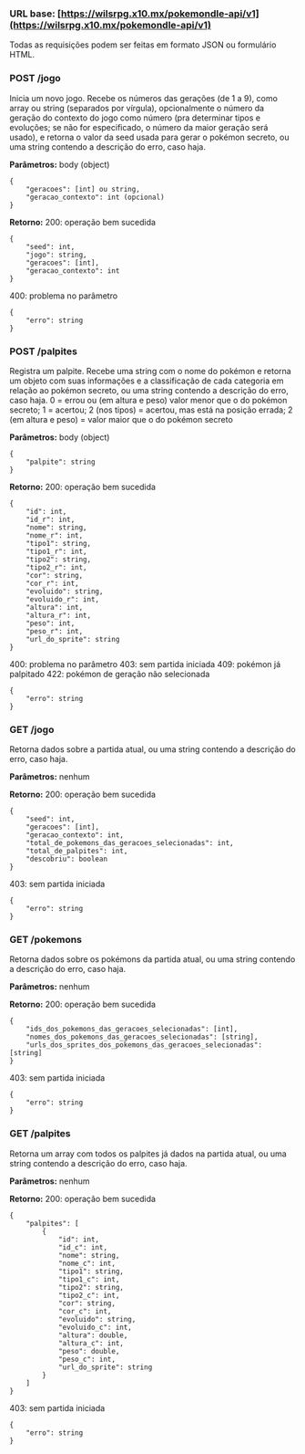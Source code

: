 ### URL base: [https://wilsrpg.x10.mx/pokemondle-api/v1](https://wilsrpg.x10.mx/pokemondle-api/v1)
Todas as requisições podem ser feitas em formato JSON ou formulário HTML.

### POST /jogo

Inicia um novo jogo. Recebe os números das gerações (de 1 a 9), como array ou string (separados por vírgula), opcionalmente o número da geração do contexto do jogo como número (pra determinar tipos e evoluções; se não for especificado, o número da maior geração será usado), e retorna o valor da seed usada para gerar o pokémon secreto, ou uma string contendo a descrição do erro, caso haja.

**Parâmetros:** body (object)

	{
		"geracoes": [int] ou string,
		"geracao_contexto": int (opcional)
	}

**Retorno:**
200: operação bem sucedida

	{
		"seed": int,
		"jogo": string,
		"geracoes": [int],
		"geracao_contexto": int
	}
400: problema no parâmetro

	{
		"erro": string
	}



### POST /palpites

Registra um palpite. Recebe uma string com o nome do pokémon e retorna um objeto com suas informações e a classificação de cada categoria em relação ao pokémon secreto, ou uma string contendo a descrição do erro, caso haja.
0 = errou ou (em altura e peso) valor menor que o do pokémon secreto;
1 = acertou;
2 (nos tipos) = acertou, mas está na posição errada;
2 (em altura e peso) = valor maior que o do pokémon secreto

**Parâmetros:** body (object)

	{
		"palpite": string
	}

**Retorno:**
200: operação bem sucedida

	{
		"id": int,
		"id_r": int,
		"nome": string,
		"nome_r": int,
		"tipo1": string,
		"tipo1_r": int,
		"tipo2": string,
		"tipo2_r": int,
		"cor": string,
		"cor_r": int,
		"evoluido": string,
		"evoluido_r": int,
		"altura": int,
		"altura_r": int,
		"peso": int,
		"peso_r": int,
		"url_do_sprite": string
	}
400: problema no parâmetro
403: sem partida iniciada
409: pokémon já palpitado
422: pokémon de geração não selecionada

	{
		"erro": string
	}



### GET /jogo

Retorna dados sobre a partida atual, ou uma string contendo a descrição do erro, caso haja.

**Parâmetros:** nenhum

**Retorno:**
200: operação bem sucedida

	{
		"seed": int,
		"geracoes": [int],
		"geracao_contexto": int,
		"total_de_pokemons_das_geracoes_selecionadas": int,
		"total_de_palpites": int,
		"descobriu": boolean
	}
403: sem partida iniciada

	{
		"erro": string
	}



### GET /pokemons

Retorna dados sobre os pokémons da partida atual, ou uma string contendo a descrição do erro, caso haja.

**Parâmetros:** nenhum

**Retorno:**
200: operação bem sucedida

	{
		"ids_dos_pokemons_das_geracoes_selecionadas": [int],
		"nomes_dos_pokemons_das_geracoes_selecionadas": [string],
		"urls_dos_sprites_dos_pokemons_das_geracoes_selecionadas": [string]
	}
403: sem partida iniciada

	{
		"erro": string
	}



### GET /palpites

Retorna um array com todos os palpites já dados na partida atual, ou uma string contendo a descrição do erro, caso haja.

**Parâmetros:** nenhum

**Retorno:**
200: operação bem sucedida

	{
		"palpites": [
			{
				"id": int,
				"id_c": int,
				"nome": string,
				"nome_c": int,
				"tipo1": string,
				"tipo1_c": int,
				"tipo2": string,
				"tipo2_c": int,
				"cor": string,
				"cor_c": int,
				"evoluido": string,
				"evoluido_c": int,
				"altura": double,
				"altura_c": int,
				"peso": double,
				"peso_c": int,
				"url_do_sprite": string
			}
		]
	}
403: sem partida iniciada

	{
		"erro": string
	}